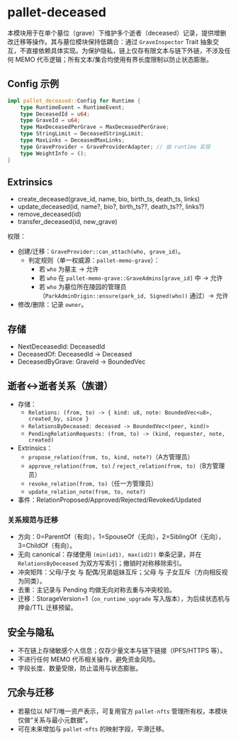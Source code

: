 # pallet-deceased

本模块用于在单个墓位（grave）下维护多个逝者（deceased）记录，提供增删改迁移等操作。其与墓位模块保持低耦合：通过 `GraveInspector` Trait 抽象交互，不直接依赖具体实现。为保护隐私，链上仅存有限文本与链下外链，不涉及任何 MEMO 代币逻辑；所有文本/集合均使用有界长度限制以防止状态膨胀。

## Config 示例

```rust
impl pallet_deceased::Config for Runtime {
    type RuntimeEvent = RuntimeEvent;
    type DeceasedId = u64;
    type GraveId = u64;
    type MaxDeceasedPerGrave = MaxDeceasedPerGrave;
    type StringLimit = DeceasedStringLimit;
    type MaxLinks = DeceasedMaxLinks;
    type GraveProvider = GraveProviderAdapter; // 由 runtime 实现
    type WeightInfo = ();
}
```

## Extrinsics

- create_deceased(grave_id, name, bio, birth_ts, death_ts, links)
- update_deceased(id, name?, bio?, birth_ts??, death_ts??, links?)
- remove_deceased(id)
- transfer_deceased(id, new_grave)

权限：
- 创建/迁移：`GraveProvider::can_attach(who, grave_id)`。
  - 判定规则（单一权威源：`pallet-memo-grave`）：
    - 若 `who` 为墓主 → 允许
    - 若 `who` 在 `pallet-memo-grave::GraveAdmins[grave_id]` 中 → 允许
    - 若 `who` 为墓位所在陵园的管理员（`ParkAdminOrigin::ensure(park_id, Signed(who))` 通过）→ 允许
- 修改/删除：记录 `owner`。

## 存储
- NextDeceasedId: DeceasedId
- DeceasedOf: DeceasedId -> Deceased
- DeceasedByGrave: GraveId -> BoundedVec<DeceasedId>

## 逝者↔逝者关系（族谱）
- 存储：
  - `Relations: (from, to) -> { kind: u8, note: BoundedVec<u8>, created_by, since }`
  - `RelationsByDeceased: deceased -> BoundedVec<(peer, kind)>`
  - `PendingRelationRequests: (from, to) -> (kind, requester, note, created)`
- Extrinsics：
  - `propose_relation(from, to, kind, note?)`（A方管理员）
  - `approve_relation(from, to)` / `reject_relation(from, to)`（B方管理员）
  - `revoke_relation(from, to)`（任一方管理员）
  - `update_relation_note(from, to, note?)`
- 事件：RelationProposed/Approved/Rejected/Revoked/Updated

### 关系规范与迁移
- 方向：0=ParentOf（有向），1=SpouseOf（无向），2=SiblingOf（无向），3=ChildOf（有向）。
- 无向 canonical：存储使用 `(min(id1), max(id2))` 单条记录，并在 `RelationsByDeceased` 为双方写索引；撤销时对称移除索引。
- 冲突矩阵：父母/子女 与 配偶/兄弟姐妹互斥；父母 与 子女互斥（方向相反视为同类）。
- 去重：主记录与 Pending 均做无向对称去重与冲突校验。
- 迁移：StorageVersion=1（`on_runtime_upgrade` 写入版本），为后续状态机与押金/TTL 迁移预留。

## 安全与隐私
- 不在链上存储敏感个人信息；仅存少量文本与链下链接（IPFS/HTTPS 等）。
- 不进行任何 MEMO 代币相关操作，避免资金风险。
- 字段长度、数量受限，防止滥用与状态膨胀。

## 冗余与迁移
- 若墓位以 NFT/唯一资产表示，可复用官方 `pallet-nfts` 管理所有权，本模块仅做“关系与最小元数据”。
- 可在未来增加与 `pallet-nfts` 的映射字段，平滑迁移。


